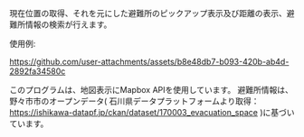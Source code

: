 現在位置の取得、それを元にした避難所のピックアップ表示及び距離の表示、避難所情報の検索が行えます。

使用例:

https://github.com/user-attachments/assets/b8e48db7-b093-420b-ab4d-2892fa34580c

このプログラムは、地図表示にMapbox APIを使用しています。
避難所情報は、野々市市のオープンデータ(  石川県データプラットフォームより取得：https://ishikawa-datapf.jp/ckan/dataset/170003_evacuation_space  )に基づいています。
